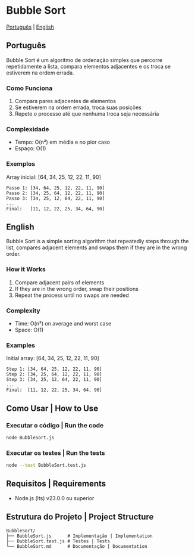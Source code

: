 # Bubble Sort

[Português](#português) | [English](#english)

## Português

Bubble Sort é um algoritmo de ordenação simples que percorre repetidamente a lista, compara elementos adjacentes e os troca se estiverem na ordem errada.

### Como Funciona
1. Compara pares adjacentes de elementos
2. Se estiverem na ordem errada, troca suas posições
3. Repete o processo até que nenhuma troca seja necessária

### Complexidade
- Tempo: O(n²) em média e no pior caso
- Espaço: O(1)

### Exemplos
Array inicial: [64, 34, 25, 12, 22, 11, 90]
```
Passo 1: [34, 64, 25, 12, 22, 11, 90]
Passo 2: [34, 25, 64, 12, 22, 11, 90]
Passo 3: [34, 25, 12, 64, 22, 11, 90]
...
Final:   [11, 12, 22, 25, 34, 64, 90]
```

## English

Bubble Sort is a simple sorting algorithm that repeatedly steps through the list, compares adjacent elements and swaps them if they are in the wrong order.

### How it Works
1. Compare adjacent pairs of elements
2. If they are in the wrong order, swap their positions
3. Repeat the process until no swaps are needed

### Complexity
- Time: O(n²) on average and worst case
- Space: O(1)

### Examples
Initial array: [64, 34, 25, 12, 22, 11, 90]
```
Step 1: [34, 64, 25, 12, 22, 11, 90]
Step 2: [34, 25, 64, 12, 22, 11, 90]
Step 3: [34, 25, 12, 64, 22, 11, 90]
...
Final:  [11, 12, 22, 25, 34, 64, 90]
```

## Como Usar | How to Use

### Executar o código | Run the code
```bash
node BubbleSort.js
```

### Executar os testes | Run the tests
```bash
node --test BubbleSort.test.js
```

## Requisitos | Requirements
- Node.js (lts) v23.0.0 ou superior

## Estrutura do Projeto | Project Structure
```
BubbleSort/
├── BubbleSort.js      # Implementação | Implementation
├── BubbleSort.test.js # Testes | Tests
└── BubbleSort.md      # Documentação | Documentation
``` 